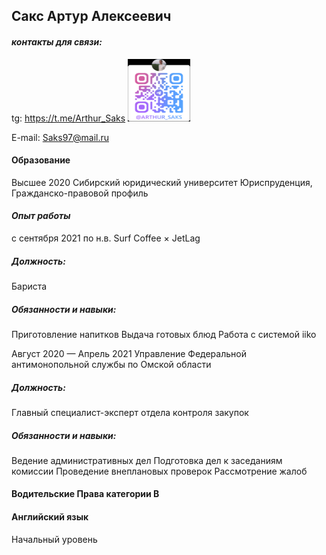 ## **Сакс Артур Алексеевич**
#### _контакты для связи:_
tg: https://t.me/Arthur_Saks <img src="image.png" width="100" height="100">

E-mail: Saks97@mail.ru

#### Образование
Высшее
2020 Сибирский юридический университет
Юриспруденция, Гражданско-правовой профиль


#### _Опыт работы_
с сентября 2021 по н.в. 
Surf Coffee × JetLag
##### Должность: 
Бариста
##### Обязанности и навыки:
Приготовление напитков
Выдача готовых блюд
Работа с системой iiko


Август 2020 — Апрель 2021
Управление Федеральной антимонопольной службы по Омской
области
##### Должность: 
Главный специалист-эксперт отдела контроля закупок
##### Обязанности и навыки:
Ведение административных дел
Подготовка дел к заседаниям комиссии
Проведение внеплановых проверок
Рассмотрение жалоб

#### Водительские Права категории B


#### Английский язык
Начальный уровень

